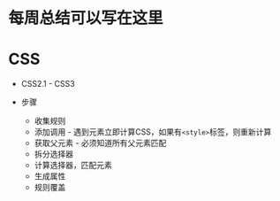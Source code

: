 # 每周总结可以写在这里

# CSS

* CSS2.1 - CSS3

* 步骤
    * 收集规则
    * 添加调用 - 遇到元素立即计算CSS，如果有`<style>`标签，则重新计算
    * 获取父元素 - 必须知道所有父元素匹配
    * 拆分选择器
    * 计算选择器，匹配元素 
    * 生成属性
    * 规则覆盖
   